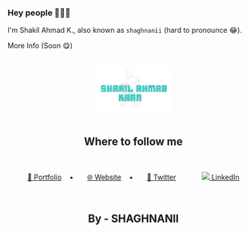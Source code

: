 ### Hey people 👋👋👋

I'm Shakil Ahmad K., also known as `shaghnanii` (hard to pronounce 😂).

More Info (Soon 😋)

<br>
<div align="center">
  <a href="https://shaghnanii.github.io/music-app" target="blank">
    <picture>
      <source srcset="https://github.com/shaghnanii/shaghnanii/blob/main/images/logo.png" media="(prefers-color-scheme: dark)">
      <img align="center" width="150px" alt="MYLOGO" src="https://github.com/shaghnanii/shaghnanii/blob/main/images/logo.png">
    </picture>
  </a>
</div>

<br>

<h2 align="center">Where to follow me</h2>
<br>


<p align="center">
  <a href="https://shaghnanii.github.io/music-app" target="_blank">🤵 Portfolio</a>&nbsp;&nbsp;&nbsp;&nbsp;•&nbsp;&nbsp;&nbsp;&nbsp;&nbsp;&nbsp;
  <a href="https://shaghnanii.github.io/music-app" target="_blank">🌐 Website</a>&nbsp;&nbsp;&nbsp;&nbsp;•&nbsp;&nbsp;&nbsp;&nbsp;&nbsp;&nbsp;
  <a href="https://twitter.com/shaghnanii" target="_blank">🦆 Twitter</a>&nbsp;&nbsp;&nbsp;&nbsp;&nbsp;&nbsp;&nbsp;&nbsp;&nbsp;&nbsp;&nbsp;&nbsp;
  <a href="https://www.linkedin.com/in/shaghnanii/" target="_blank"><img src="https://static.vecteezy.com/system/resources/previews/018/930/480/non_2x/linkedin-logo-linkedin-icon-transparent-free-png.png" /> LinkedIn</a>
</p>



<br>

<h2 align="center">By - SHAGHNANII</h2>

